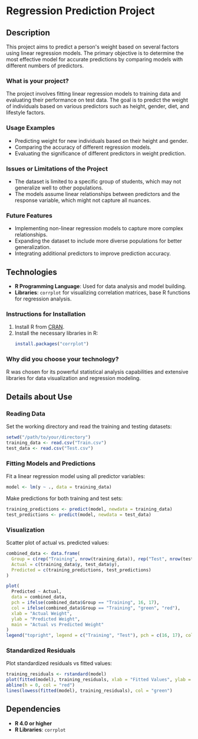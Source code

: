 # Regression Prediction Project

## Description
This project aims to predict a person's weight based on several factors using linear regression models. The primary objective is to determine the most effective model for accurate predictions by comparing models with different numbers of predictors.

### What is your project?
The project involves fitting linear regression models to training data and evaluating their performance on test data. The goal is to predict the weight of individuals based on various predictors such as height, gender, diet, and lifestyle factors.

### Usage Examples
- Predicting weight for new individuals based on their height and gender.
- Comparing the accuracy of different regression models.
- Evaluating the significance of different predictors in weight prediction.

### Issues or Limitations of the Project
- The dataset is limited to a specific group of students, which may not generalize well to other populations.
- The models assume linear relationships between predictors and the response variable, which might not capture all nuances.

### Future Features
- Implementing non-linear regression models to capture more complex relationships.
- Expanding the dataset to include more diverse populations for better generalization.
- Integrating additional predictors to improve prediction accuracy.

## Technologies
- **R Programming Language**: Used for data analysis and model building.
- **Libraries**: `corrplot` for visualizing correlation matrices, base R functions for regression analysis.

### Instructions for Installation
1. Install R from [CRAN](https://cran.r-project.org/).
2. Install the necessary libraries in R:
   ```R
   install.packages("corrplot")
   ```

### Why did you choose your technology?
R was chosen for its powerful statistical analysis capabilities and extensive libraries for data visualization and regression modeling.

## Details about Use

### Reading Data
Set the working directory and read the training and testing datasets:
```R
setwd("/path/to/your/directory")
training_data <- read.csv("Train.csv")
test_data <- read.csv("Test.csv")
```

### Fitting Models and Predictions
Fit a linear regression model using all predictor variables:
```R
model <- lm(y ~ ., data = training_data)
```

Make predictions for both training and test sets:
```R
training_predictions <- predict(model, newdata = training_data)
test_predictions <- predict(model, newdata = test_data)
```

### Visualization
Scatter plot of actual vs. predicted values:
```R
combined_data <- data.frame(
  Group = c(rep("Training", nrow(training_data)), rep("Test", nrow(test_data))),
  Actual = c(training_data$y, test_data$y),
  Predicted = c(training_predictions, test_predictions)
)

plot(
  Predicted ~ Actual,
  data = combined_data,
  pch = ifelse(combined_data$Group == "Training", 16, 17),
  col = ifelse(combined_data$Group == "Training", "green", "red"),
  xlab = "Actual Weight",
  ylab = "Predicted Weight",
  main = "Actual vs Predicted Weight"
)
legend("topright", legend = c("Training", "Test"), pch = c(16, 17), col = c("green", "red"))
```

### Standardized Residuals
Plot standardized residuals vs fitted values:
```R
training_residuals <- rstandard(model)
plot(fitted(model), training_residuals, xlab = "Fitted Values", ylab = "Standardized Residuals", main = "Standardized Residuals vs Fitted Values")
abline(h = 0, col = "red")
lines(lowess(fitted(model), training_residuals), col = "green")
```

## Dependencies
- **R 4.0 or higher**
- **R Libraries**: `corrplot`

